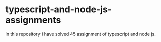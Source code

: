# typescript-and-node-js-assignments
In this repository i have solved 45 assignment of typescript and node js.
